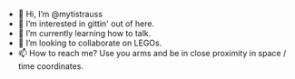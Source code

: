 - 👋 Hi, I’m @mytistrauss
- 👀 I’m interested in gittin' out of here.
- 🌱 I’m currently learning how to talk.
- 💞️ I’m looking to collaborate on LEGOs.
- 📫 How to reach me? Use you arms and be in close proximity in space / time coordinates.

<!---
mytistrauss/mytistrauss is a ✨ special ✨ repository because its `README.md` (this file) appears on your GitHub profile.
You can click the Preview link to take a look at your changes.
--->
